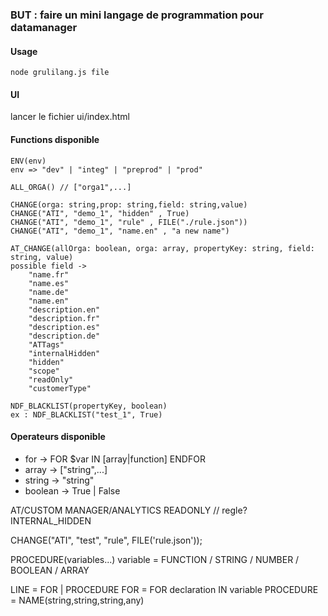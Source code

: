 ### BUT : faire un mini langage de programmation pour datamanager

#### Usage

```
node grulilang.js file
```

#### UI
lancer le fichier ui/index.html

#### Functions disponible
```
ENV(env)
env => "dev" | "integ" | "preprod" | "prod"
```
```
ALL_ORGA() // ["orga1",...]
```

```
CHANGE(orga: string,prop: string,field: string,value)
CHANGE("ATI", "demo_1", "hidden" , True)
CHANGE("ATI", "demo_1", "rule" , FILE("./rule.json"))
CHANGE("ATI", "demo_1", "name.en" , "a new name")
```

```
AT_CHANGE(allOrga: boolean, orga: array, propertyKey: string, field: string, value)
possible field ->
    "name.fr"
    "name.es"
    "name.de"
    "name.en"
    "description.en"
    "description.fr" 
    "description.es" 
    "description.de" 
    "ATTags"
    "internalHidden"
    "hidden"
    "scope"
    "readOnly"
    "customerType"
```

```
NDF_BLACKLIST(propertyKey, boolean)
ex : NDF_BLACKLIST("test_1", True)
```
#### Operateurs disponible

* for -> FOR $var IN [array|function] ENDFOR
* array -> ["string",...]
* string -> "string"
* boolean -> True | False

AT/CUSTOM
MANAGER/ANALYTICS
READONLY // regle?
INTERNAL_HIDDEN


CHANGE("ATI", "test", "rule", FILE('rule.json'));


PROCEDURE(variables...)
variable = FUNCTION / STRING / NUMBER / BOOLEAN / ARRAY


LINE = FOR | PROCEDURE
FOR = FOR declaration IN variable
PROCEDURE = NAME(string,string,string,any)


